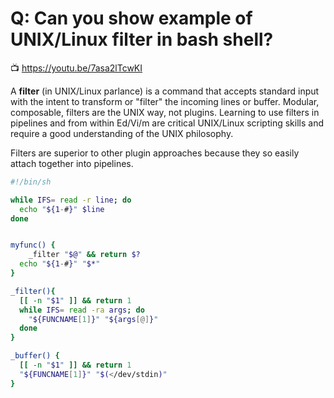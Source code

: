 # Q: Can you show example of UNIX/Linux filter in bash shell?

📺 <https://youtu.be/7asa2lTcwKI>

A **filter** (in UNIX/Linux parlance) is a command that accepts standard input with the intent to transform or "filter" the incoming lines or buffer. Modular, composable, filters are the UNIX way, not plugins. Learning to use filters in pipelines and from within Ed/Vi/m are critical UNIX/Linux scripting skills and require a good understanding of the UNIX philosophy.

Filters are superior to other plugin approaches because they so easily attach together into pipelines.

```sh
#!/bin/sh

while IFS= read -r line; do
  echo "${1-#}" $line
done
```

```bash

myfunc() {
	_filter "$@" && return $?
  echo "${1-#}" "$*"
}

_filter(){
  [[ -n "$1" ]] && return 1
  while IFS= read -ra args; do
    "${FUNCNAME[1]}" "${args[@]}"
  done
}

_buffer() {
  [[ -n "$1" ]] && return 1
  "${FUNCNAME[1]}" "$(</dev/stdin)"
}
```

